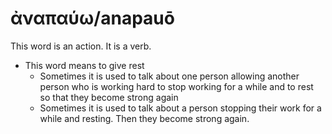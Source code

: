 # ἀναπαύω/anapauō
This word is an action. It is a verb.
* This word means to give rest
    * Sometimes it is used to talk about one person allowing another person who is working hard to stop working for a while and to rest so that they become strong again
    * Sometimes it is used to talk about a person stopping their work for a while and resting. Then they become strong again.

